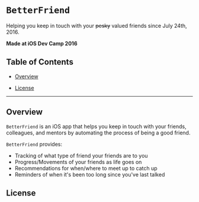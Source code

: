 
# `BetterFriend`


Helping you keep in touch with your ~~pesky~~ valued friends since July 24th, 2016. 

**Made at iOS Dev Camp 2016**

## Table of Contents

- [Overview](#overview)

- [License](#license)

----

## Overview

`BetterFriend` is an iOS app that helps you keep in touch with your friends, colleagues, and mentors by automating the process of being a good friend.

`BetterFriend` provides:
- Tracking of what type of friend your friends are to you
- Progress/Movements of your friends as life goes on
- Recommendations for when/where to meet up to catch up
- Reminders of when it's been too long since you've last talked

## License
